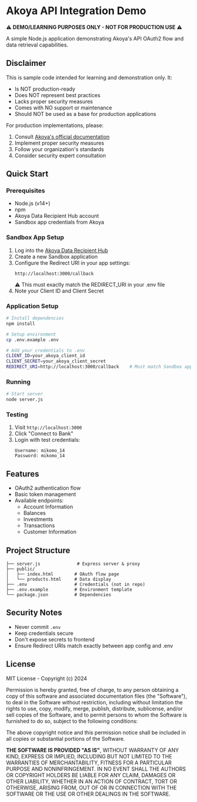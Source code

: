 # Akoya API Integration Demo

⚠️ **DEMO/LEARNING PURPOSES ONLY - NOT FOR PRODUCTION USE** ⚠️

A simple Node.js application demonstrating Akoya's API OAuth2 flow and data retrieval capabilities.

## Disclaimer

This is sample code intended for learning and demonstration only. It:
- Is NOT production-ready
- Does NOT represent best practices
- Lacks proper security measures
- Comes with NO support or maintenance
- Should NOT be used as a base for production applications

For production implementations, please:
1. Consult [Akoya's official documentation](https://docs.akoya.com)
2. Implement proper security measures
3. Follow your organization's standards
4. Consider security expert consultation

## Quick Start

### Prerequisites
- Node.js (v14+)
- npm
- Akoya Data Recipient Hub account
- Sandbox app credentials from Akoya

### Sandbox App Setup
1. Log into the [Akoya Data Recipient Hub](https://recipient.ddp.akoya.com)
2. Create a new Sandbox application
3. Configure the Redirect URI in your app settings:
   ```
   http://localhost:3000/callback
   ```
   ⚠️ This must exactly match the REDIRECT_URI in your .env file
4. Note your Client ID and Client Secret

### Application Setup
```bash
# Install dependencies
npm install

# Setup environment
cp .env.example .env

# Add your credentials to .env
CLIENT_ID=your_akoya_client_id
CLIENT_SECRET=your_akoya_client_secret
REDIRECT_URI=http://localhost:3000/callback    # Must match Sandbox app config
```

### Running
```bash
# Start server
node server.js
```

### Testing
1. Visit `http://localhost:3000`
2. Click "Connect to Bank"
3. Login with test credentials:
   ```
   Username: mikomo_14
   Password: mikomo_14
   ```

## Features
- OAuth2 authentication flow
- Basic token management
- Available endpoints:
  - Account Information
  - Balances
  - Investments
  - Transactions
  - Customer Information

## Project Structure
```
├── server.js              # Express server & proxy
├── public/
│   ├── index.html        # OAuth flow page
│   └── products.html     # Data display
├── .env                  # Credentials (not in repo)
├── .env.example          # Environment template
└── package.json          # Dependencies
```

## Security Notes
- Never commit `.env`
- Keep credentials secure
- Don't expose secrets to frontend
- Ensure Redirect URIs match exactly between app config and .env

## License

MIT License - Copyright (c) 2024

Permission is hereby granted, free of charge, to any person obtaining a copy of this software and associated documentation files (the "Software"), to deal in the Software without restriction, including without limitation the rights to use, copy, modify, merge, publish, distribute, sublicense, and/or sell copies of the Software, and to permit persons to whom the Software is furnished to do so, subject to the following conditions:

The above copyright notice and this permission notice shall be included in all copies or substantial portions of the Software.

**THE SOFTWARE IS PROVIDED "AS IS"**, WITHOUT WARRANTY OF ANY KIND, EXPRESS OR IMPLIED, INCLUDING BUT NOT LIMITED TO THE WARRANTIES OF MERCHANTABILITY, FITNESS FOR A PARTICULAR PURPOSE AND NONINFRINGEMENT. IN NO EVENT SHALL THE AUTHORS OR COPYRIGHT HOLDERS BE LIABLE FOR ANY CLAIM, DAMAGES OR OTHER LIABILITY, WHETHER IN AN ACTION OF CONTRACT, TORT OR OTHERWISE, ARISING FROM, OUT OF OR IN CONNECTION WITH THE SOFTWARE OR THE USE OR OTHER DEALINGS IN THE SOFTWARE.